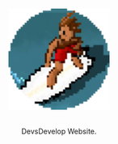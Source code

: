 <a name="readme-top"></a>


  <!-- PROJECT LOGO -->

  <br />
  <div align="center">
    <a href="https://github.com/mdyeates/my-portfolio">
      <img src="src/images/logo.svg" alt="Logo" width="200" height="200">
    </a>
    <p align="center">
    <br/>
DevsDevelop Website. <br/>
